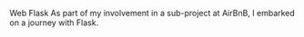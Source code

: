 Web Flask
As part of my involvement in a sub-project at AirBnB, I embarked on a journey with Flask.

